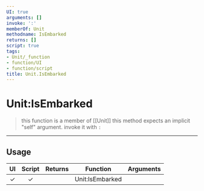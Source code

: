 ```yaml
---
UI: true
arguments: []
invoke: ':'
memberOf: Unit
methodname: IsEmbarked
returns: []
script: true
tags:
- Unit/_function
- function/UI
- function/script
title: Unit.IsEmbarked
---
```

# Unit:IsEmbarked
> this function is a member of [[Unit]]
> this method expects an implicit "self" argument. invoke it with `:`
-----
## Usage
|  UI | Script | Returns | Function | Arguments |
|:---:|:------:|-------:|:--------:|:---------|
|✓|✓||Unit:IsEmbarked||
